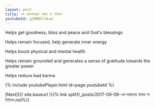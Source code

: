```yaml
---
layout: post
title: ওম মরুগালায়ায় নামায গা টাইমস
youtubeId: g2MBNZl4Lwc
---
```

 
 
Helps get goodness, bliss and peace and God's blessings
 
Helps remain focused, help generate inner energy 
 
Helps boost physical and mental health 
 
Helps remain grounded and generates a sense of gratitude towards the greater power 
 
Helps reduce bad karma
 
 
 
 


{% include youtubePlayer.html id=page.youtubeId %}
 
[Next]({{ site.baseurl }}{% link  split1/_posts/2017-09-08-ওম লাম্বানায় নামায গা টাইমস.md%})
 
